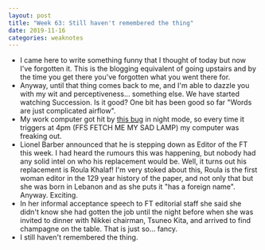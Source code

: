 ```yaml
---
layout: post
title: "Week 63: Still haven't remembered the thing"
date: 2019-11-16
categories: weaknotes
---
```


* I came here to write something funny that I thought of today but now I've forgotten it. This is the blogging equivalent of going upstairs and by the time you get there you've forgotten what you went there for.
* Anyway, until that thing comes back to me, and I'm able to dazzle you with my wit and perceptiveness... something else. We have started watching Succession. Is it good? One bit has been good so far "Words are just complicated airflow".
* My work computer got hit by [this bug](https://twitter.com/lozzd/status/1193932490290925571) in night mode, so every time it triggers at 4pm (FFS FETCH ME MY SAD LAMP) my computer was freaking out.
* Lionel Barber announced that he is stepping down as Editor of the FT this week. I had heard the rumours this was happening, but nobody had any solid intel on who his replacement would be. Well, it turns out his replacement is Roula Khalaf! I'm very stoked about this, Roula is the first woman editor in the 129 year history of the paper, and not only that but she was born in Lebanon and as she puts it "has a foreign name". Anyway. Exciting.
* In her informal acceptance speech to FT editorial staff she said she didn't know she had gotten the job until the night before when she was invited to dinner with Nikkei chairman, Tsuneo Kita, and arrived to find champagne on the table. That is just so... fancy.
* I still haven't remembered the thing.
